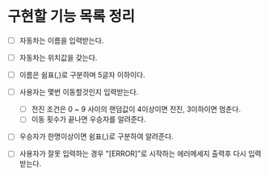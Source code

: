 # 구현할 기능 목록 정리
- [ ] 자동차는 이름을 입력받는다.
- [ ] 자동차는 위치값을 갖는다.
- [ ] 이름은 쉼표(,)로 구분하며 5글자 이하이다.
- [ ] 사용자는 몇번 이동할것인지 입력받는다.
  - [ ] 전진 조건은 0 ~ 9 사이의 랜덤값이 4이상이면 전진, 3이하이면 멈춘다.
  - [ ] 이동 횟수가 끝나면 우승자를 알려준다.
- [ ] 우승자가 한명이상이면 쉼표(,)로 구분하여 알려준다.
- [ ] 사용자가 잘못 입력하는 경우 "[ERROR]"로 시작하는 에러메세지 출력후 다시 입력받는다.

